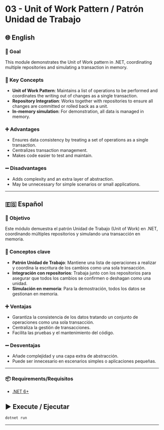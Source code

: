 ﻿# 03 - Unit of Work Pattern / Patrón Unidad de Trabajo

## 🌐 English

### 🎯 Goal
This module demonstrates the Unit of Work pattern in .NET, coordinating multiple repositories and simulating a transaction in memory.

### 🧠 Key Concepts
- **Unit of Work Pattern**: Maintains a list of operations to be performed and coordinates the writing out of changes as a single transaction.
- **Repository Integration**: Works together with repositories to ensure all changes are committed or rolled back as a unit.
- **In-memory simulation**: For demonstration, all data is managed in memory.

### ➕ Advantages
- Ensures data consistency by treating a set of operations as a single transaction.
- Centralizes transaction management.
- Makes code easier to test and maintain.

### ➖ Disadvantages
- Adds complexity and an extra layer of abstraction.
- May be unnecessary for simple scenarios or small applications.

---

## 🇪🇸 Español

### 🎯 Objetivo
Este módulo demuestra el patrón Unidad de Trabajo (Unit of Work) en .NET, coordinando múltiples repositorios y simulando una transacción en memoria.

### 🧠 Conceptos clave
- **Patrón Unidad de Trabajo**: Mantiene una lista de operaciones a realizar y coordina la escritura de los cambios como una sola transacción.
- **Integración con repositorios**: Trabaja junto con los repositorios para asegurar que todos los cambios se confirmen o deshagan como una unidad.
- **Simulación en memoria**: Para la demostración, todos los datos se gestionan en memoria.

### ➕ Ventajas
- Garantiza la consistencia de los datos tratando un conjunto de operaciones como una sola transacción.
- Centraliza la gestión de transacciones.
- Facilita las pruebas y el mantenimiento del código.

### ➖ Desventajas
- Añade complejidad y una capa extra de abstracción.
- Puede ser innecesario en escenarios simples o aplicaciones pequeñas.

---

### 📦 Requirements/Requisitos
- [.NET 6+](https://dotnet.microsoft.com/)

## ▶️ Execute / Ejecutar
```bash
dotnet run
```

---
